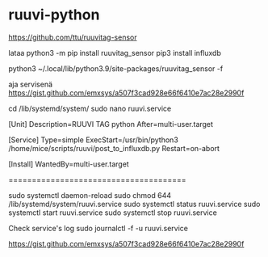 # ruuvi-python

https://github.com/ttu/ruuvitag-sensor


lataa 
python3 -m pip install ruuvitag_sensor
pip3 install influxdb

python3 ~/.local/lib/python3.9/site-packages/ruuvitag_sensor -f

aja servisenä
https://gist.github.com/emxsys/a507f3cad928e66f6410e7ac28e2990f

cd /lib/systemd/system/
sudo nano ruuvi.service

[Unit]
Description=RUUVI TAG python
After=multi-user.target

[Service]
Type=simple
ExecStart=/usr/bin/python3 /home/mice/scripts/ruuvi/post_to_influxdb.py
Restart=on-abort

[Install]
WantedBy=multi-user.target

======================================

sudo systemctl daemon-reload 
sudo chmod 644 /lib/systemd/system/ruuvi.service
sudo systemctl status ruuvi.service 
sudo systemctl start ruuvi.service
sudo systemctl stop ruuvi.service

Check service's log
sudo journalctl -f -u ruuvi.service


https://gist.github.com/emxsys/a507f3cad928e66f6410e7ac28e2990f
